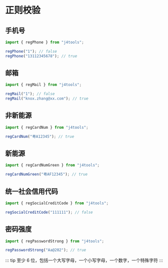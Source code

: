 # 正则校验

## 手机号

```js
import { regPhone } from "j4tools";

regPhone("1"); // false
regPhone("13112345678"); // true
```

## 邮箱

```js
import { regMail } from "j4tools";

regMail("1"); // false
regMail("knox.zhang@xx.com"); // true
```

## 非新能源

```js
import { regCardNum } from "j4tools";

regCardNum("粤A12345"); // true
```

## 新能源

```js
import { regCardNumGreen } from "j4tools";

regCardNumGreen("粤AF12345"); // true
```

## 统一社会信用代码

```js
import { regSocialCreditCode } from "j4tools";

regSocialCreditCode("111111"); // false
```

## 密码强度

```js
import { regPasswordStrong } from "j4tools";

regPasswordStrong("Aa@202"); // true
```

::: tip
至少 6 位，包括一个大写字母，一个小写字母，一个数字，一个特殊字符
:::
